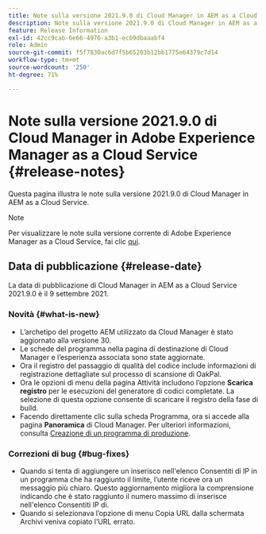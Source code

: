 ```yaml
---
title: Note sulla versione 2021.9.0 di Cloud Manager in AEM as a Cloud Service
description: Note sulla versione 2021.9.0 di Cloud Manager in AEM as a Cloud Service
feature: Release Information
exl-id: 42cc9cab-6e66-4976-a3b1-ecb9dbaaabf4
role: Admin
source-git-commit: f5f7830ac6d7f5b65203b12bb1775e64379c7d14
workflow-type: tm+mt
source-wordcount: '250'
ht-degree: 71%

---
```


# Note sulla versione 2021.9.0 di Cloud Manager in Adobe Experience Manager as a Cloud Service {#release-notes}

Questa pagina illustra le note sulla versione 2021.9.0 di Cloud Manager in AEM as a Cloud Service.

>[!NOTE]
>Per visualizzare le note sulla versione corrente di Adobe Experience Manager as a Cloud Service, fai clic [qui](https://experienceleague.adobe.com/it/docs/experience-manager-cloud-service/content/release-notes/release-notes/release-notes-current).

## Data di pubblicazione {#release-date}

La data di pubblicazione di Cloud Manager in AEM as a Cloud Service 2021.9.0 è il 9 settembre 2021.

### Novità {#what-is-new}

* L’archetipo del progetto AEM utilizzato da Cloud Manager è stato aggiornato alla versione 30.
* Le schede del programma nella pagina di destinazione di Cloud Manager e l’esperienza associata sono state aggiornate.
* Ora il registro del passaggio di qualità del codice include informazioni di registrazione dettagliate sul processo di scansione di OakPal.
* Ora le opzioni di menu della pagina Attività includono l’opzione **Scarica registro** per le esecuzioni del generatore di codici completate. La selezione di questa opzione consente di scaricare il registro della fase di build.
* Facendo direttamente clic sulla scheda Programma, ora si accede alla pagina **Panoramica** di Cloud Manager. Per ulteriori informazioni, consulta [Creazione di un programma di produzione](https://experienceleague.adobe.com/it/docs/experience-manager-cloud-service/content/implementing/using-cloud-manager/programs/creating-production-programs).

### Correzioni di bug {#bug-fixes}

* Quando si tenta di aggiungere un inserisco nell&#39;elenco Consentiti di IP in un programma che ha raggiunto il limite, l’utente riceve ora un messaggio più chiaro. Questo aggiornamento migliora la comprensione indicando che è stato raggiunto il numero massimo di inserisce nell&#39;elenco Consentiti IP di.
* Quando si selezionava l’opzione di menu Copia URL dalla schermata Archivi veniva copiato l’URL errato.


